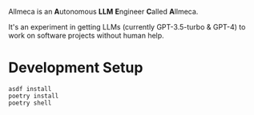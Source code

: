 Allmeca is an **A**utonomous **LLM** **E**ngineer **C**alled
**A**llmeca.

It's an experiment in getting LLMs (currently GPT-3.5-turbo & GPT-4)
to work on software projects without human help.

# Development Setup

```shell
asdf install
poetry install
poetry shell
```
